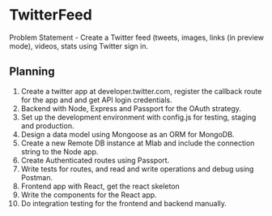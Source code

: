 # TwitterFeed

Problem Statement - Create a Twitter feed (tweets, images, links (in preview mode), videos, stats using Twitter sign in.

## Planning

1. Create a twitter app at developer.twitter.com, register the callback route for the app and  and get API login credentials.
2. Backend with Node, Express and Passport for the OAuth strategy.
3. Set up the development environment with config.js for testing, staging and production.
4. Design a data model using Mongoose as an ORM for MongoDB.
5. Create a new Remote DB instance at Mlab and include the connection string to the Node app.
6. Create Authenticated routes using Passport.
7. Write tests for routes, and read and write operations and debug using Postman.
8. Frontend app with React, get the react skeleton
9. Write the components for the React app.
10. Do integration testing for the frontend and backend manually.


